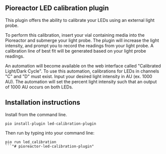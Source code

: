 
## Pioreactor LED calibration plugin

This plugin offers the ability to calibrate your LEDs using an external light probe.

To perform this calibration, insert your vial containing media into the Pioreactor and submerge your light probe. The plugin will increase the light intensity, and prompt you to record the readings from your light probe. A calibration line of best fit will be generated based on your light probe readings.

An automation will become available on the web interface called "Calibrated Light/Dark Cycle". To use this automation, calibrations for LEDs in channels "C" and "D" must exist. Input your desired light intensity in AU (ex. 1000 AU). The automation will set the percent light intensity such that an output of 1000 AU occurs on both LEDs.

## Installation instructions

Install from the command line.

```
pio install-plugin led-calibration-plugin
```

Then run by typing into your command line:

```
pio run led_calibration
```"# pioreactor-led-calibration-plugin"
